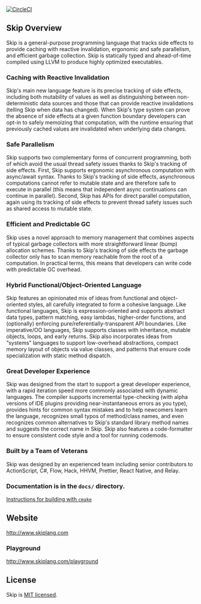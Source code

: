 [![CircleCI](https://circleci.com/gh/skiplang/skip.svg?style=svg)](https://circleci.com/gh/skiplang/skip)

## Skip Overview

Skip is a general-purpose programming language that tracks side effects to provide caching with reactive invalidation, ergonomic and safe parallelism, and efficient garbage collection. Skip is statically typed and ahead-of-time compiled using LLVM to produce highly optimized executables.

### Caching with Reactive Invalidation

Skip's main new language feature is its precise tracking of side effects, including both mutability of values as well as distinguishing between non-deterministic data sources and those that can provide reactive invalidations (telling Skip when data has changed). When Skip's type system can prove the absence of side effects at a given function boundary developers can opt-in to safely memoizing that computation, with the runtime ensuring that previously cached values are invalidated when underlying data changes.

### Safe Parallelism

Skip supports two complementary forms of concurrent programming, both of which avoid the usual thread safety issues thanks to Skip's tracking of side effects. First, Skip supports ergonomic asynchronous computation with async/await syntax. Thanks to Skip's tracking of side effects, asynchronous computations cannot refer to mutable state and are therefore safe to execute in parallel (this means that independent async continuations can continue in parallel). Second, Skip has APIs for direct parallel computation, again using its tracking of side effects to prevent thread safety issues such as shared access to mutable state.

### Efficient and Predictable GC

Skip uses a novel approach to memory management that combines aspects of typical garbage collectors with more straightforward linear (bump) allocation schemes. Thanks to Skip's tracking of side effects the garbage collector only has to scan memory reachable from the root of a computation. In practical terms, this means that developers can write code with predictable GC overhead.

### Hybrid Functional/Object-Oriented Language

Skip features an opinionated mix of ideas from functional and object-oriented styles, all carefully integrated to form a cohesive language. Like functional languages, Skip is expression-oriented and supports abstract data types, pattern matching, easy lambdas, higher-order functions, and (optionally) enforcing pure/referentially-transparent API boundaries. Like imperative/OO languages, Skip supports classes with inheritance, mutable objects, loops, and early returns. Skip also incorporates ideas from “systems” languages to support low-overhead abstractions, compact memory layout of objects via value classes, and patterns that ensure code specialization with static method dispatch.

### Great Developer Experience

Skip was designed from the start to support a great developer experience, with a rapid iteration speed more commonly associated with dynamic languages. The compiler supports incremental type-checking (with alpha versions of IDE plugins providing near-instantaneous errors as you type), provides hints for common syntax mistakes and to help newcomers learn the language, recognizes small typos of method/class names, and even recognizes common alternatives to Skip's standard library method names and suggests the correct name in Skip. Skip also features a code-formatter to ensure consistent code style and a tool for running codemods.

### Built by a Team of Veterans

Skip was designed by an experienced team including senior contributors to ActionScript, C#, Flow, Hack, HHVM, Prettier, React Native, and Relay.

### Documentation is in the `docs/` directory.

[Instructions for building with `cmake`](docs/developer/README-cmake.md)

## Website

http://www.skiplang.com

### Playground

http://www.skiplang.com/playground

## License

Skip is [MIT licensed](./LICENSE).
